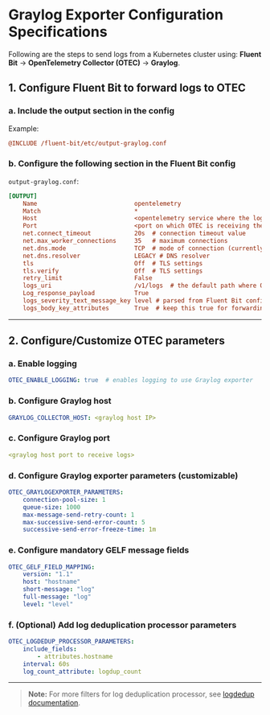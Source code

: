 # Graylog Exporter Configuration Specifications

Following are the steps to send logs from a Kubernetes cluster using:
**Fluent Bit** → **OpenTelemetry Collector (OTEC)** → **Graylog**.

## 1. Configure Fluent Bit to forward logs to OTEC

### a. Include the output section in the config

Example:

```ini
@INCLUDE /fluent-bit/etc/output-graylog.conf
```

### b. Configure the following section in the Fluent Bit config

`output-graylog.conf`:

```ini
[OUTPUT]
    Name                           opentelemetry
    Match                          *
    Host                           <opentelemetry service where the logs can be forwarded>
    Port                           <port on which OTEC is receiving the logs (receivers port)>
    net.connect_timeout            20s  # connection timeout value
    net.max_worker_connections     35   # maximum connections
    net.dns.mode                   TCP  # mode of connection (currently only TCP is supported)
    net.dns.resolver               LEGACY # DNS resolver
    tls                            Off  # TLS settings
    tls.verify                     Off  # TLS settings
    retry_limit                    False
    logs_uri                       /v1/logs  # the default path where OTEC is receiving logs
    Log_response_payload           True
    logs_severity_text_message_key level # parsed from Fluent Bit config
    logs_body_key_attributes       True  # keep this true for forwarding additional attributes
```

---

## 2. Configure/Customize OTEC parameters

### a. Enable logging

```yaml
OTEC_ENABLE_LOGGING: true  # enables logging to use Graylog exporter
```

### b. Configure Graylog host

```yaml
GRAYLOG_COLLECTOR_HOST: <graylog host IP>
```

### c. Configure Graylog port

```yaml
<graylog host port to receive logs>
```

### d. Configure Graylog exporter parameters (customizable)

```yaml
OTEC_GRAYLOGEXPORTER_PARAMETERS:
    connection-pool-size: 1
    queue-size: 1000
    max-message-send-retry-count: 1
    max-successive-send-error-count: 5
    successive-send-error-freeze-time: 1m
```

### e. Configure mandatory GELF message fields

```yaml
OTEC_GELF_FIELD_MAPPING:
    version: "1.1"
    host: "hostname"
    short-message: "log"
    full-message: "log"
    level: "level"
```

### f. (Optional) Add log deduplication processor parameters

```yaml
OTEC_LOGDEDUP_PROCESSOR_PARAMETERS:
    include_fields:
        - attributes.hostname
    interval: 60s
    log_count_attribute: logdup_count
```

---

> **Note:** For more filters for log deduplication processor, see
> [logdedup documentation](https://github.com/open-telemetry/opentelemetry-collector-contrib/tree/main/processor/logdedupprocessor#readme).
